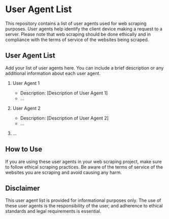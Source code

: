 # User Agent List

This repository contains a list of user agents used for web scraping purposes. User agents help identify the client device making a request to a server. Please note that web scraping should be done ethically and in compliance with the terms of service of the websites being scraped.

## User Agent List

Add your list of user agents here. You can include a brief description or any additional information about each user agent.

1. User Agent 1
   - Description: [Description of User Agent 1]
   - ...

2. User Agent 2
   - Description: [Description of User Agent 2]
   - ...

3. ...

## How to Use

If you are using these user agents in your web scraping project, make sure to follow ethical scraping practices. Be aware of the terms of service of the websites you are scraping and avoid causing any harm.

## Disclaimer

This user agent list is provided for informational purposes only. The use of these user agents is the responsibility of the user, and adherence to ethical standards and legal requirements is essential.

